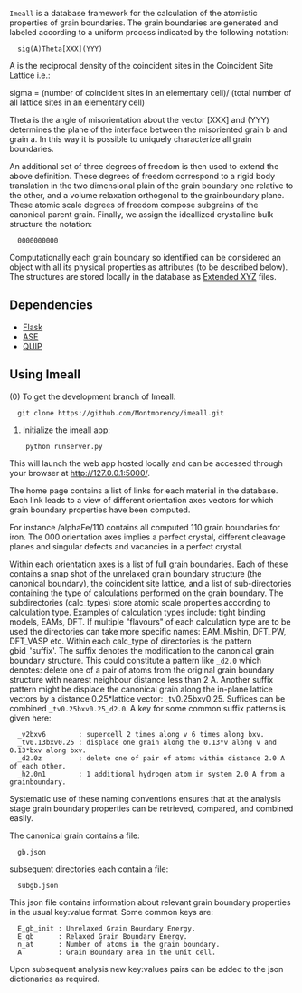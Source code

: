 `Imeall` is a database framework for the calculation of 
the atomistic properties of grain boundaries.
The grain boundaries are generated and labeled according to 
a uniform process  indicated by the following notation:

```
  sig(A)Theta[XXX](YYY)
```

A is the reciprocal density of the coincident sites
in the Coincident Site Lattice i.e.:

sigma = (number of coincident sites in an elementary cell)/
(total number of all lattice sites in an elementary cell)

Theta is the angle of misorientation about the vector [XXX]
and (YYY) determines the plane of the interface between
the misoriented grain b and grain a. In this way it is possible
to uniquely characterize all grain boundaries. 

An additional set of three degrees of freedom is then used to extend 
the above definition. These degrees of freedom correspond to a 
rigid body translation in the two dimensional plain of the 
grain boundary one relative to the other, and a volume relaxation
orthogonal to the grainboundary plane. These atomic scale degrees
of freedom compose subgrains of the canonical parent grain.
Finally, we assign the ideallized crystalline bulk structure the notation:

```
  0000000000
```

Computationally each grain boundary so identified can be considered an
object with all its physical properties as attributes (to be described below).
The structures are stored locally in the database as [Extended
XYZ](https://libatoms.github.io/QUIP/io.html#module-ase.io.extxyz) files.

## Dependencies
  - [Flask](http://flask.pocoo.org/)
  - [ASE](https://wiki.fysik.dtu.dk/ase/)
  - [QUIP](https://libatoms.github.io/QUIP/quippy.html)

## Using Imeall

(0) To get the development branch of Imeall:
```
  git clone https://github.com/Montmorency/imeall.git
```

1. Initialize the imeall app:

```
    python runserver.py
```
This will launch the web app hosted locally and can be accessed through
your browser at http://127.0.0.1:5000/.

The home page contains a list of links for each material
in the database. Each link leads to a view of different orientation axes vectors for 
which grain boundary properties have been computed. 

For instance /alphaFe/110 contains all computed 110 grain boundaries for iron. The 000 
orientation axes implies a perfect crystal, different cleavage planes 
and singular defects and vacancies in a perfect crystal. 

Within each orientation axes is a list of full grain boundaries. 
Each of these contains a snap shot of the unrelaxed grain boundary structure
(the canonical boundary), the coincident site lattice, and a
list of sub-directories containing the type of calculations performed on the
grain boundary. The subdirectories (calc_types) store atomic scale 
properties according to calculation type. Examples of calculation types include:
tight binding models, EAMs, DFT. If multiple "flavours" of each calculation
type are to be used the directories can take more specific 
names: EAM_Mishin, DFT_PW, DFT_VASP etc.
Within each calc_type of directories is the pattern 
gbid_'suffix'. The suffix denotes the modification to the canonical grain boundary
structure. This could constitute a pattern like ```_d2.0``` which denotes:
delete one of a pair of atoms from the original grain 
boundary structure with nearest neighbour distance less than 2 A.
Another suffix pattern might be displace the canonical grain along the in-plane
lattice vectors by a distance 0.25*lattice vector:
_tv0.25bxv0.25. Suffices can be combined ```_tv0.25bxv0.25_d2.0```.
A key for some common suffix patterns is given here:
```
  _v2bxv6        : supercell 2 times along v 6 times along bxv.
  _tv0.13bxv0.25 : displace one grain along the 0.13*v along v and 0.13*bxv along bxv.
  _d2.0z         : delete one of pair of atoms within distance 2.0 A of each other.
  _h2.0n1        : 1 additional hydrogen atom in system 2.0 A from a grainboundary.
```

Systematic use of these naming conventions ensures that at the analysis stage
grain boundary properties can be retrieved, compared, and combined easily.

The canonical grain contains a file: 
```
  gb.json
```
subsequent directories each contain a file:
```
  subgb.json
```
This json file contains information about relevant grain boundary properties
in the usual key:value format. Some common keys are: 
```
  E_gb_init : Unrelaxed Grain Boundary Energy.
  E_gb      : Relaxed Grain Boundary Energy.
  n_at      : Number of atoms in the grain boundary.
  A         : Grain Boundary area in the unit cell.
```
Upon subsequent analysis new key:values pairs can be added to the 
json dictionaries as required.

